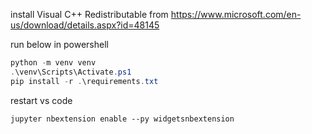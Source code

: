 install Visual C++ Redistributable from https://www.microsoft.com/en-us/download/details.aspx?id=48145

run below in powershell

```powershell
python -m venv venv
.\venv\Scripts\Activate.ps1
pip install -r .\requirements.txt
```

restart vs code

```
jupyter nbextension enable --py widgetsnbextension
```